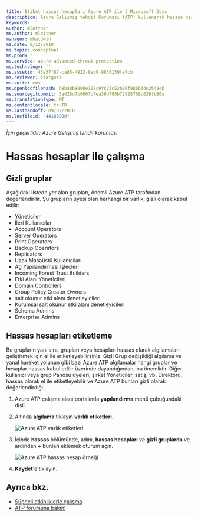 ```yaml
---
title: Etiket hassas hesapları Azure ATP ile | Microsoft Docs
description: Azure Gelişmiş tehdit Koruması (ATP) kullanarak hassas hesapları etiketi açıklar
keywords: ''
author: mlottner
ms.author: mlottner
manager: mbaldwin
ms.date: 8/12/2018
ms.topic: conceptual
ms.prod: ''
ms.service: azure-advanced-threat-protection
ms.technology: ''
ms.assetid: 43e57f87-ca85-4922-8ed0-9830139fe7cb
ms.reviewer: itargoet
ms.suite: ems
ms.openlocfilehash: b8b48b8090e109c9fc23c52b05f986b34e2549eb
ms.sourcegitcommit: 5ad28d7b0607c7ea36d795b72928769c629fb80a
ms.translationtype: MT
ms.contentlocale: tr-TR
ms.lasthandoff: 09/07/2018
ms.locfileid: "44165890"
---
```

*İçin geçerlidir: Azure Gelişmiş tehdit koruması*



# <a name="working-with-sensitive-accounts"></a>Hassas hesaplar ile çalışma

## <a name="sensitive-groups"></a>Gizli gruplar

Aşağıdaki listede yer alan grupları, önemli Azure ATP tarafından değerlendirilir. Şu grupların üyesi olan herhangi bir varlık, gizli olarak kabul edilir:

-   Yöneticiler
-   İleri Kullanıcılar
-   Account Operators
-   Server Operators
-   Print Operators
-   Backup Operators
-   Replicators
-   Uzak Masaüstü Kullanıcıları 
-   Ağ Yapılandırması İşleçleri 
-   Incoming Forest Trust Builders
-   Etki Alanı Yöneticileri
-   Domain Controllers
-   Group Policy Creator Owners 
-   salt okunur etki alanı denetleyicileri 
-   Kurumsal salt okunur etki alanı denetleyicileri 
-   Schema Admins 
-   Enterprise Admins


## <a name="tagging-sensitive-accounts"></a>Hassas hesapları etiketleme

Bu grupların yanı sıra, grupları veya hesapları hassas olarak algılamaları geliştirmek için el ile etiketleyebilirsiniz. Gizli Grup değişikliği algılama ve yanal hareket yolunun gibi bazı Azure ATP algılamalar hangi gruplar ve hesaplar hassas kabul edilir üzerinde dayandığından, bu önemlidir. Diğer kullanıcı veya grup Panosu üyeleri, şirket Yöneticiler, satış, vb. Direktörü, hassas olarak el ile etiketleyebilir ve Azure ATP bunları gizli olarak değerlendirdiği.

1.  Azure ATP çalışma alanı portalında **yapılandırma** menü çubuğundaki dişli.

2.  Altında **algılama** tıklayın **varlık etiketleri**.

    ![Azure ATP varlık etiketleri](media/entity-tags.png)

3.  İçinde **hassas** bölümünde, adını, **hassas hesapları** ve **gizli gruplarda** ve ardından **+** bunları eklemek oturum açın.

    ![Azure ATP hassas hesap örneği](media/sensitive-account-sample.png)

4. **Kaydet**'e tıklayın.

    
## <a name="see-also"></a>Ayrıca bkz.

- [Şüpheli etkinliklerle çalışma](working-with-suspicious-activities.md)
- [ATP forumuna bakın!](https://aka.ms/azureatpcommunity)